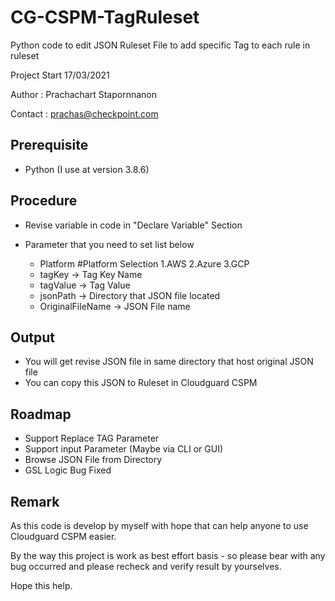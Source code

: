 # CG-CSPM-TagRuleset
Python code to edit JSON Ruleset File to add specific Tag to each rule in ruleset


Project Start 17/03/2021

Author : Prachachart Stapornnanon

Contact : prachas@checkpoint.com

Prerequisite
-
- Python (I use at version 3.8.6)

Procedure
-
- Revise variable in code in "Declare Variable" Section
- Parameter that you need to set list below
    
    - Platform  #Platform Selection 1.AWS 2.Azure 3.GCP
    - tagKey -> Tag Key Name
    - tagValue -> Tag Value
    - jsonPath -> Directory that JSON file located
    - OriginalFileName -> JSON File name

Output
-
- You will get revise JSON file in same directory that host original JSON file
- You can copy this JSON to Ruleset in Cloudguard CSPM

Roadmap
-
- Support Replace TAG Parameter
- Support input Parameter (Maybe via CLI or GUI)
- Browse JSON File from Directory 
- GSL Logic Bug Fixed

Remark
-
As this code is develop by myself with hope that can help anyone to use Cloudguard CSPM easier.

By the way this project is work as best effort basis - so please bear with any bug occurred and please recheck and verify result by yourselves.

Hope this help.